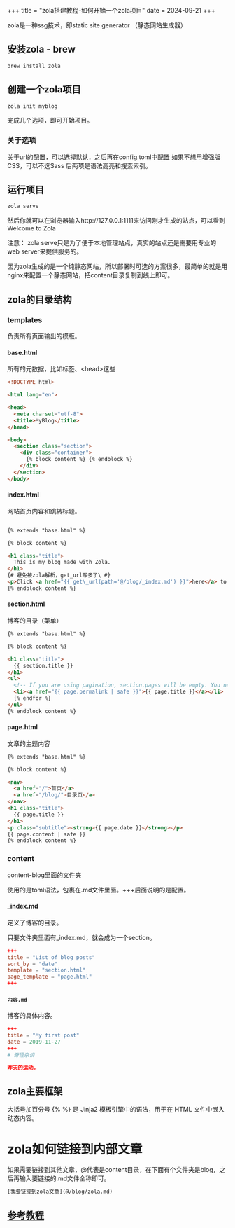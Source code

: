 +++
title = "zola搭建教程-如何开始一个zola项目"
date = 2024-09-21
+++

zola是一种ssg技术，即static site generator （静态网站生成器）

## 安装zola - brew
```bash
brew install zola
```

## 创建一个zola项目
```bash
zola init myblog
```

完成几个选项，即可开始项目。

### 关于选项
关于url的配置，可以选择默认，之后再在config.toml中配置
如果不想用增强版CSS，可以不选Sass
后两项是语法高亮和搜索索引。

## 运行项目
```bash
zola serve
```
然后你就可以在浏览器输入http://127.0.0.1:1111来访问刚才生成的站点，可以看到Welcome to Zola

注意：
zola serve只是为了便于本地管理站点，真实的站点还是需要用专业的web server来提供服务的。

因为zola生成的是一个纯静态网站，所以部署时可选的方案很多，最简单的就是用nginx来配置一个静态网站，把content目录复制到线上即可。

## zola的目录结构

### templates
负责所有页面输出的模版。

#### base.html
所有的元数据，比如标签、\<head>这些
```html
<!DOCTYPE html>

<html lang="en">

<head>
  <meta charset="utf-8">
  <title>MyBlog</title>
</head>

<body>
  <section class="section">
    <div class="container">
      {% block content %} {% endblock %}
    </div>
  </section>
</body>
```

#### index.html
网站首页内容和跳转标题。
```html

{% extends "base.html" %}

{% block content %}

<h1 class="title">
  This is my blog made with Zola.
</h1>
{# 避免被zola解析，get_url写多了\ #}
<p>Click <a href="{{ get\_url(path='@/blog/_index.md') }}">here</a> to see my posts.</p>
{% endblock content %}
```

#### section.html
博客的目录（菜单）
```html
{% extends "base.html" %}

{% block content %}

<h1 class="title">
  {{ section.title }}
</h1>
<ul>
  <!-- If you are using pagination, section.pages will be empty. You need to use the paginator object -->    {% for page in section.pages %}
  <li><a href="{{ page.permalink | safe }}">{{ page.title }}</a></li>
  {% endfor %}
</ul>
{% endblock content %}
```

#### page.html
文章的主题内容
```html
{% extends "base.html" %}

{% block content %}

<nav>
  <a href="/">首页</a>
  <a href="/blog/">目录页</a>
</nav>
<h1 class="title">
  {{ page.title }}
</h1>
<p class="subtitle"><strong>{{ page.date }}</strong></p>
{{ page.content | safe }}
{% endblock content %}
```

### content
content-blog里面的文件夹

使用的是toml语法，包裹在.md文件里面。+++后面说明的是配置。

#### _index.md
定义了博客的目录。

只要文件夹里面有_index.md，就会成为一个section。

```toml
+++
title = "List of blog posts"
sort_by = "date"
template = "section.html"
page_template = "page.html"
+++
```

#### `内容.md`
博客的具体内容。

```toml
+++
title = "My first post"
date = 2019-11-27
+++
# 奇怪杂谈

昨天的运动。
```

## zola主要框架 
大括号加百分号 {% %} 是 Jinja2 模板引擎中的语法，用于在 HTML 文件中嵌入动态内容。

# zola如何链接到内部文章

如果需要链接到其他文章，@代表是content目录，在下面有个文件夹是blog，之后再输入要链接的.md文件全称即可。

```html
[我要链接到zola文章](@/blog/zola.md)
```



## [参考教程](https://blog.zicode.com/zola/zolajiao-cheng-0ru-men/)
